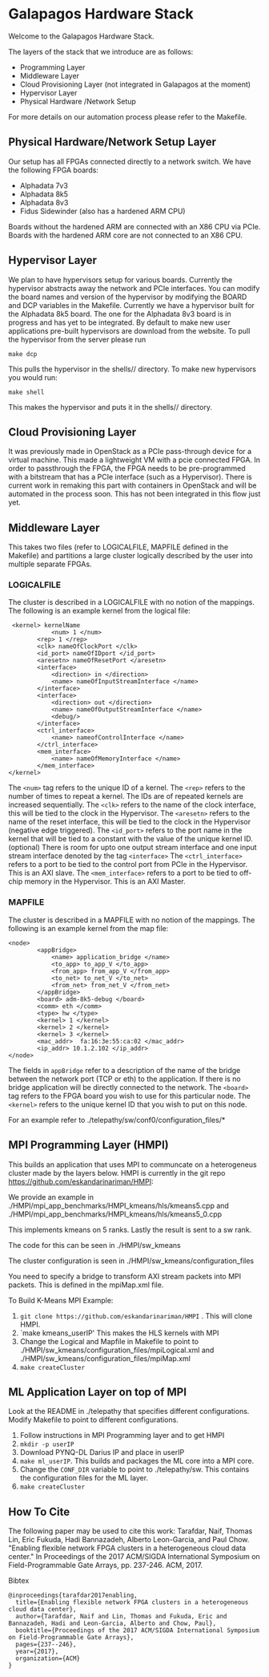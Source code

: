 # Galapagos Hardware Stack 

Welcome to the Galapagos Hardware Stack. 

The layers of the stack that we introduce are as follows:

- Programming Layer
- Middleware Layer
- Cloud Provisioning Layer (not integrated in Galapagos at the moment)
- Hypervisor Layer
- Physical Hardware /Network Setup

For more details on our automation process please refer to the Makefile. 

## Physical Hardware/Network Setup Layer

Our setup has all FPGAs connected directly to a network switch.  We have the following FPGA boards:
- Alphadata 7v3
- Alphadata 8k5
- Alphadata 8v3
- Fidus Sidewinder (also has a hardened ARM CPU)

Boards without the hardened ARM are connected with an X86 CPU via PCIe. Boards with the hardened ARM core are not connected to an X86 CPU.

## Hypervisor Layer

We plan to have hypervisors setup for various boards. Currently the hypervisor abstracts away the network and PCIe interfaces. 
You can modify the board names and version of the hypervisor by modifying the BOARD and DCP variables in the Makefile.
Currently we have a hypervisor built for the Alphadata 8k5 board. The one for the Alphadata 8v3 board is in progress and has yet to be integrated. 
By default to make new user applications pre-built hypervisors are download from the website. To pull the hypervisor from the server please run 


`make dcp`

This pulls the hypervisor in the shells/<board name>/ directory. 
To make new hypervisors you would run:

`make shell`

This makes the hypervisor and puts it in the shells/<board name>/ directory.


## Cloud Provisioning Layer
It was previously made in OpenStack as a PCIe pass-through device for a virtual machine.
This made a lightweight VM with a pcie connected FPGA. In order to passthrough the FPGA, the FPGA needs to be pre-programmed with a bitstream that has a PCIe interface (such as a Hypervisor).
There is current work in remaking this part with containers in OpenStack and will be automated in the process soon.
This has not been integrated in this flow just yet. 

## Middleware Layer

This takes two files (refer to LOGICALFILE, MAPFILE defined in the Makefile) and partitions a large cluster logically described by the user into multiple separate FPGAs.

### LOGICALFILE

The cluster is described in a LOGICALFILE with no notion of the mappings. 
The following is an example kernel from the logical file:
```
 <kernel> kernelName
		    <num> 1 </num>
        <rep> 1 </rep>
        <clk> nameOfClockPort </clk>
        <id_port> nameOfIDport </id_port>
        <aresetn> nameOfResetPort </aresetn>
        <interface>
            <direction> in </direction>
            <name> nameOfInputStreamInterface </name>
        </interface>
        <interface>
            <direction> out </direction>
            <name> nameOfOutputStreamInterface </name>
            <debug/>
        </interface>
        <ctrl_interface>
            <name> nameofControlInterface </name>
        </ctrl_interface>
        <mem_interface>
            <name> nameOfMemoryInterface </name>
        </mem_interface>
</kernel>
```

The `<num>` tag refers to the unique ID of a kernel. 
The `<rep>` refers to the number of times to repeat a kernel. The IDs are of repeated kernels are increased sequentially.
The `<clk>` refers to the name of the clock interface, this will be tied to the clock in the Hypervisor.
The `<aresetn>` refers to the name of the reset interface, this will be tied to the clock in the Hypervisor (negative edge triggered).
The `<id_port>` refers to the port name in the kernel that will be tied to a constant with the value of the unique kernel ID. (optional)
There is room for upto one output stream interface and one input stream interface denoted by the tag `<interface>`
The `<ctrl_interface>` refers to a port to be tied to the control port from PCIe in the Hypervisor. This is an AXI slave.
The `<mem_interface>` refers to a port to be tied to off-chip memory in the Hypervisor. This is an AXI Master.


### MAPFILE

The cluster is described in a MAPFILE with no notion of the mappings. 
The following is an example kernel from the map file:

```
<node>
        <appBridge> 
            <name> application_bridge </name> 
            <to_app> to_app_V </to_app>
            <from_app> from_app_V </from_app>
            <to_net> to_net_V </to_net>
            <from_net> from_net_V </from_net>
        </appBridge>
        <board> adm-8k5-debug </board>
        <comm> eth </comm>
        <type> hw </type>
        <kernel> 1 </kernel>
        <kernel> 2 </kernel>
        <kernel> 3 </kernel>
        <mac_addr>  fa:16:3e:55:ca:02 </mac_addr>
        <ip_addr> 10.1.2.102 </ip_addr>
</node>

```

The fields in `appBridge` refer to a description of the name of the bridge between the network port (TCP or eth) to the application. If there is no bridge application will be directly connected to the network.
The `<board>` tag refers to the FPGA board you wish to use for this particular node.
The `<kernel>` refers to the unique kernel ID that you wish to put on this node. 

  
For an example refer to ./telepathy/sw/conf0/configuration_files/*


## MPI Programming Layer (HMPI)

This builds an application that uses MPI to communcate on a heterogeneus cluster made by the layers below. HMPI is currently in the git repo https://github.com/eskandarinariman/HMPI:

We provide an example in ./HMPI/mpi_app_benchmarks/HMPI_kmeans/hls/kmeans5.cpp and ./HMPI/mpi_app_benchmarks/HMPI_kmeans/hls/kmeans5_0.cpp

This implements kmeans on 5 ranks. Lastly the result is sent to a sw rank. 

The code for this can be seen in ./HMPI/sw_kmeans

The cluster configuration is seen in ./HMPI/sw_kmeans/configuration_files

You need to specify a bridge to transform AXI stream packets into MPI packets. This is defined in the mpiMap.xml file. 


To Build K-Means MPI Example:
1. `git clone https://github.com/eskandarinariman/HMPI` . This will clone HMPI.
1. `make kmeans_userIP' This makes the HLS kernels with MPI
2. Change the Logical and Mapfile in Makefile to point to ./HMPI/sw_kmeans/configuration_files/mpiLogical.xml and ./HMPI/sw_kmeans/configuration_files/mpiMap.xml 
3. `make createCluster`

## ML Application Layer on top of MPI 

Look at the README in ./telepathy that specifies different configurations. Modify Makefile to point to different configurations.

1. Follow instructions in MPI Programming layer and to get HMPI
2. `mkdir -p userIP`
2. Download PYNQ-DL Darius IP and place in userIP
3. `make ml_userIP`. This builds and packages the ML core into a MPI core.
4. Change the `CONF_DIR` variable to point to ./telepathy/sw. This contains the configuration files for the ML layer. 
5. `make createCluster` 


## How To Cite

The following paper may be used to cite this work:
Tarafdar, Naif, Thomas Lin, Eric Fukuda, Hadi Bannazadeh, Alberto Leon-Garcia, and Paul Chow. "Enabling flexible network FPGA clusters in a heterogeneous cloud data center." In Proceedings of the 2017 ACM/SIGDA International Symposium on Field-Programmable Gate Arrays, pp. 237-246. ACM, 2017.

Bibtex
```
@inproceedings{tarafdar2017enabling,
  title={Enabling flexible network FPGA clusters in a heterogeneous cloud data center},
  author={Tarafdar, Naif and Lin, Thomas and Fukuda, Eric and Bannazadeh, Hadi and Leon-Garcia, Alberto and Chow, Paul},
  booktitle={Proceedings of the 2017 ACM/SIGDA International Symposium on Field-Programmable Gate Arrays},
  pages={237--246},
  year={2017},
  organization={ACM}
}
```
